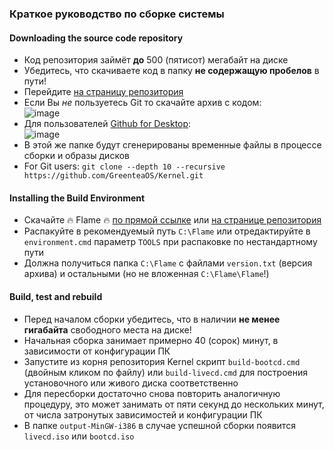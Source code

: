 ### Краткое руководство по сборке системы

#### Downloading the source code repository

* Код репозитория займёт **до** 500 (пятисот) мегабайт на диске
* Убедитесь, что скачиваете код в папку **не содержащую пробелов** в пути!
* Перейдите [на страницу репозитория](https://github.com/GreenteaOS/Kernel)
* Если Вы *не* пользуетесь Git то скачайте архив с кодом: <br/> ![image](https://cloud.githubusercontent.com/assets/3642643/19634448/d98f79fa-99c3-11e6-9d3e-009db22395e1.png)
* Для пользователей [Github for Desktop](https://desktop.github.com): <br/> ![image](https://cloud.githubusercontent.com/assets/3642643/19634404/61125858-99c3-11e6-9c36-60f5a814fcc1.png)
* В этой же папке будут сгенерированы временные файлы в процессе сборки и образы дисков
* For Git users: `git clone --depth 10 --recursive https://github.com/GreenteaOS/Kernel.git`

#### Installing the Build Environment

* Скачайте :fire: Flame :fire: [по прямой ссылке](https://github.com/GreenteaOS/Flame/archive/master.zip) или [на странице репозитория](https://github.com/GreenteaOS/Flame) 
* Распакуйте в рекомендуемый путь `C:\Flame` или отредактируйте в `environment.cmd` параметр `TOOLS` при распаковке по нестандартному пути
* Должна получиться папка `C:\Flame` с файлами `version.txt` (версия архива) и остальными (но не вложенная `C:\Flame\Flame`!)

#### Build, test and rebuild

* Перед началом сборки убедитесь, что в наличии **не менее гигабайта** свободного места на диске!
* Начальная сборка занимает примерно 40 (сорок) минут, в зависимости от конфигурации ПК
* Запустите из корня репозитория Kernel скрипт `build-bootcd.cmd` (двойным кликом по файлу) или `build-livecd.cmd` для построения установочного или живого диска соответственно
* Для пересборки достаточно снова повторить аналогичную процедуру, это может занимать от пяти секунд до нескольких минут,
от числа затронутых зависимостей и конфигурации ПК
* В папке `output-MinGW-i386` в случае успешной сборки появится `livecd.iso` или `bootcd.iso`
